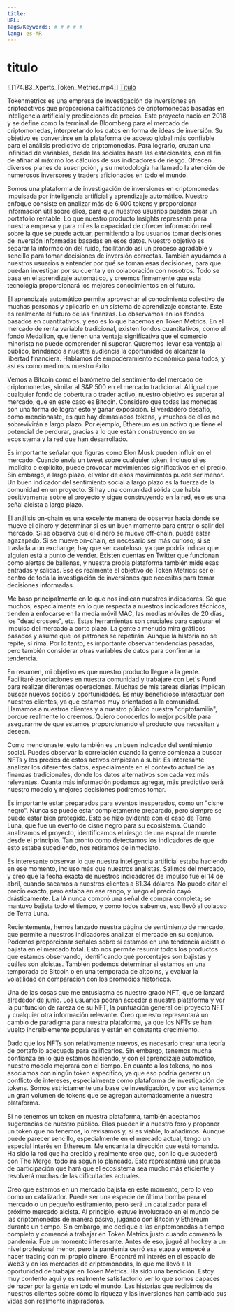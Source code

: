 ```yaml
---
title: 
URL: 
Tags/Keywords: # # # # #
lang: es-AR
---
```

# titulo
![[174.B3_Xperts_Token_Metrics.mp4]]
[Titulo](URL)

Tokenmetrics es una empresa de investigación de inversiones en criptoactivos que proporciona calificaciones de criptomonedas basadas en inteligencia artificial y predicciones de precios. Este proyecto nació en 2018 y se define como la terminal de Bloomberg para el mercado de criptomonedas, interpretando los datos en forma de ideas de inversión. Su objetivo es convertirse en la plataforma de acceso global más confiable para el análisis predictivo de criptomonedas. Para lograrlo, cruzan una infinidad de variables, desde las sociales hasta las estacionales, con el fin de afinar al máximo los cálculos de sus indicadores de riesgo. Ofrecen diversos planes de suscripción, y su metodología ha llamado la atención de numerosos inversores y traders aficionados en todo el mundo.

Somos una plataforma de investigación de inversiones en criptomonedas impulsada por inteligencia artificial y aprendizaje automático. Nuestro enfoque consiste en analizar más de 6,000 tokens y proporcionar información útil sobre ellos, para que nuestros usuarios puedan crear un portafolio rentable. Lo que nuestro producto Insights representa para nuestra empresa y para mí es la capacidad de ofrecer información real sobre la que se puede actuar, permitiendo a los usuarios tomar decisiones de inversión informadas basadas en esos datos. Nuestro objetivo es separar la información del ruido, facilitando así un proceso agradable y sencillo para tomar decisiones de inversión correctas. También ayudamos a nuestros usuarios a entender por qué se toman esas decisiones, para que puedan investigar por su cuenta y en colaboración con nosotros. Todo se basa en el aprendizaje automático, y creemos firmemente que esta tecnología proporcionará los mejores conocimientos en el futuro.

El aprendizaje automático permite aprovechar el conocimiento colectivo de muchas personas y aplicarlo en un sistema de aprendizaje constante. Este es realmente el futuro de las finanzas. Lo observamos en los fondos basados en cuantitativos, y eso es lo que hacemos en Token Metrics. En el mercado de renta variable tradicional, existen fondos cuantitativos, como el fondo Medallion, que tienen una ventaja significativa que el comercio minorista no puede comprender ni superar. Queremos llevar esa ventaja al público, brindando a nuestra audiencia la oportunidad de alcanzar la libertad financiera. Hablamos de empoderamiento económico para todos, y así es como medimos nuestro éxito.

Vemos a Bitcoin como el barómetro del sentimiento del mercado de criptomonedas, similar al S&P 500 en el mercado tradicional. Al igual que cualquier fondo de cobertura o trader activo, nuestro objetivo es superar al mercado, que en este caso es Bitcoin. Considero que todas las monedas son una forma de lograr esto y ganar exposición. El verdadero desafío, como mencionaste, es que hay demasiados tokens, y muchos de ellos no sobrevivirán a largo plazo. Por ejemplo, Ethereum es un activo que tiene el potencial de perdurar, gracias a lo que están construyendo en su ecosistema y la red que han desarrollado.

Es importante señalar que figuras como Elon Musk pueden influir en el mercado. Cuando envía un tweet sobre cualquier token, incluso si es implícito o explícito, puede provocar movimientos significativos en el precio. Sin embargo, a largo plazo, el valor de esos movimientos puede ser menor. Un buen indicador del sentimiento social a largo plazo es la fuerza de la comunidad en un proyecto. Si hay una comunidad sólida que habla positivamente sobre el proyecto y sigue construyendo en la red, eso es una señal alcista a largo plazo.

El análisis on-chain es una excelente manera de observar hacia dónde se mueve el dinero y determinar si es un buen momento para entrar o salir del mercado. Si se observa que el dinero se mueve off-chain, puede estar agazapado. Si se mueve on-chain, es necesario ser más curioso; si se traslada a un exchange, hay que ser cauteloso, ya que podría indicar que alguien está a punto de vender. Existen cuentas en Twitter que funcionan como alertas de ballenas, y nuestra propia plataforma también mide esas entradas y salidas. Ese es realmente el objetivo de Token Metrics: ser el centro de toda la investigación de inversiones que necesitas para tomar decisiones informadas.

Me baso principalmente en lo que nos indican nuestros indicadores. Sé que muchos, especialmente en lo que respecta a nuestros indicadores técnicos, tienden a enfocarse en la media móvil MAC, las medias móviles de 20 días, los "dead crosses", etc. Estas herramientas son cruciales para capturar el impulso del mercado a corto plazo. La gente a menudo mira gráficos pasados y asume que los patrones se repetirán. Aunque la historia no se repite, sí rima. Por lo tanto, es importante observar tendencias pasadas, pero también considerar otras variables de datos para confirmar la tendencia.

En resumen, mi objetivo es que nuestro producto llegue a la gente. Facilitaré asociaciones en nuestra comunidad y trabajaré con Let's Fund para realizar diferentes operaciones. Muchas de mis tareas diarias implican buscar nuevos socios y oportunidades. Es muy beneficioso interactuar con nuestros clientes, ya que estamos muy orientados a la comunidad. Llamamos a nuestros clientes y a nuestro público nuestra "criptofamilia", porque realmente lo creemos. Quiero conocerlos lo mejor posible para asegurarme de que estamos proporcionando el producto que necesitan y desean.

Como mencionaste, esto también es un buen indicador del sentimiento social. Puedes observar la correlación cuando la gente comienza a buscar NFTs y los precios de estos activos empiezan a subir. Es interesante analizar los diferentes datos, especialmente en el contexto actual de las finanzas tradicionales, donde los datos alternativos son cada vez más relevantes. Cuanta más información podamos agregar, más predictivo será nuestro modelo y mejores decisiones podremos tomar.

Es importante estar preparados para eventos inesperados, como un "cisne negro". Nunca se puede estar completamente preparado, pero siempre se puede estar bien protegido. Esto se hizo evidente con el caso de Terra Luna, que fue un evento de cisne negro para su ecosistema. Cuando analizamos el proyecto, identificamos el riesgo de una espiral de muerte desde el principio. Tan pronto como detectamos los indicadores de que esto estaba sucediendo, nos retiramos de inmediato.

Es interesante observar lo que nuestra inteligencia artificial estaba haciendo en ese momento, incluso más que nuestros analistas. Salimos del mercado, y creo que la fecha exacta de nuestros indicadores de impulso fue el 14 de abril, cuando sacamos a nuestros clientes a 81.34 dólares. No puedo citar el precio exacto, pero estaba en ese rango, y luego el precio cayó drásticamente. La IA nunca compró una señal de compra completa; se mantuvo bajista todo el tiempo, y como todos sabemos, eso llevó al colapso de Terra Luna.

Recientemente, hemos lanzado nuestra página de sentimiento de mercado, que permite a nuestros indicadores analizar el mercado en su conjunto. Podemos proporcionar señales sobre si estamos en una tendencia alcista o bajista en el mercado total. Esto nos permite resumir todos los productos que estamos observando, identificando qué porcentajes son bajistas y cuáles son alcistas. También podemos determinar si estamos en una temporada de Bitcoin o en una temporada de altcoins, y evaluar la volatilidad en comparación con los promedios históricos.

Una de las cosas que me entusiasma es nuestro grado NFT, que se lanzará alrededor de junio. Los usuarios podrán acceder a nuestra plataforma y ver la puntuación de rareza de su NFT, la puntuación general del proyecto NFT y cualquier otra información relevante. Creo que esto representará un cambio de paradigma para nuestra plataforma, ya que los NFTs se han vuelto increíblemente populares y están en constante crecimiento.

Dado que los NFTs son relativamente nuevos, es necesario crear una teoría de portafolio adecuada para calificarlos. Sin embargo, tenemos mucha confianza en lo que estamos haciendo, y con el aprendizaje automático, nuestro modelo mejorará con el tiempo. En cuanto a los tokens, no nos asociamos con ningún token específico, ya que eso podría generar un conflicto de intereses, especialmente como plataforma de investigación de tokens. Somos estrictamente una base de investigación, y por eso tenemos un gran volumen de tokens que se agregan automáticamente a nuestra plataforma.

Si no tenemos un token en nuestra plataforma, también aceptamos sugerencias de nuestro público. Ellos pueden ir a nuestro foro y proponer un token que no tenemos, lo revisamos y, si es viable, lo añadimos. Aunque puede parecer sencillo, especialmente en el mercado actual, tengo un especial interés en Ethereum. Me encanta la dirección que está tomando. Ha sido la red que ha crecido y realmente creo que, con lo que sucederá con The Merge, todo irá según lo planeado. Esto representará una prueba de participación que hará que el ecosistema sea mucho más eficiente y resolverá muchas de las dificultades actuales.

Creo que estamos en un mercado bajista en este momento, pero lo veo como un catalizador. Puede ser una especie de última bomba para el mercado o un pequeño estiramiento, pero será un catalizador para el próximo mercado alcista. Al principio, estuve involucrado en el mundo de las criptomonedas de manera pasiva, jugando con Bitcoin y Ethereum durante un tiempo. Sin embargo, me dediqué a las criptomonedas a tiempo completo y comencé a trabajar en Token Metrics justo cuando comenzó la pandemia. Fue un momento interesante. Antes de eso, jugué al hockey a un nivel profesional menor, pero la pandemia cerró esa etapa y empecé a hacer trading con mi propio dinero. Encontré mi interés en el espacio de Web3 y en los mercados de criptomonedas, lo que me llevó a la oportunidad de trabajar en Token Metrics. Ha sido una bendición. Estoy muy contento aquí y es realmente satisfactorio ver lo que somos capaces de hacer por la gente en todo el mundo. Las historias que recibimos de nuestros clientes sobre cómo la riqueza y las inversiones han cambiado sus vidas son realmente inspiradoras.